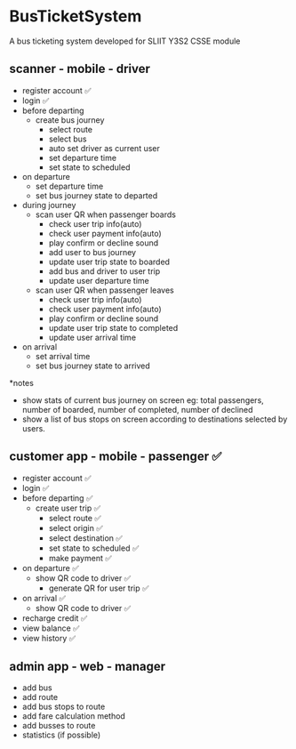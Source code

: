 # BusTicketSystem

A bus ticketing system developed for SLIIT Y3S2 CSSE module

## scanner - mobile - driver

-   register account ✅
-   login ✅
-   before departing
    -   create bus journey
        -   select route
        -   select bus
        -   auto set driver as current user
        -   set departure time
        -   set state to scheduled
-   on departure
    -   set departure time
    -   set bus journey state to departed
-   during journey
    -   scan user QR when passenger boards
        -   check user trip info(auto)
        -   check user payment info(auto)
        -   play confirm or decline sound
        -   add user to bus journey
        -   update user trip state to boarded
        -   add bus and driver to user trip
        -   update user departure time
    -   scan user QR when passenger leaves
        -   check user trip info(auto)
        -   check user payment info(auto)
        -   play confirm or decline sound
        -   update user trip state to completed
        -   update user arrival time
-   on arrival
    -   set arrival time
    -   set bus journey state to arrived

\*notes

-   show stats of current bus journey on screen
    eg: total passengers, number of boarded, number of completed, number of declined
-   show a list of bus stops on screen according to destinations selected by users.

## customer app - mobile - passenger ✅

-   register account ✅
-   login ✅
-   before departing ✅
    -   create user trip ✅
        -   select route ✅
        -   select origin ✅
        -   select destination ✅
        -   set state to scheduled ✅
        -   make payment ✅
-   on departure ✅
    -   show QR code to driver ✅
        -   generate QR for user trip ✅
-   on arrival ✅
    -   show QR code to driver ✅
-   recharge credit ✅
-   view balance ✅
-   view history ✅

## admin app - web - manager

-   add bus
-   add route
-   add bus stops to route
-   add fare calculation method
-   add busses to route
-   statistics (if possible)
